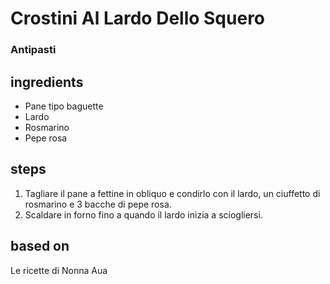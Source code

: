



# Crostini Al Lardo Dello Squero
  
### Antipasti
## ingredients
  
* Pane tipo baguette  
* Lardo  
* Rosmarino  
* Pepe rosa
## steps
  
1. Tagliare il pane a fettine in obliquo e condirlo con il lardo, un ciuffetto di rosmarino e 3 bacche di pepe rosa.  
1. Scaldare in forno fino a quando il lardo inizia a sciogliersi.
## based on
  
Le ricette di Nonna Aua